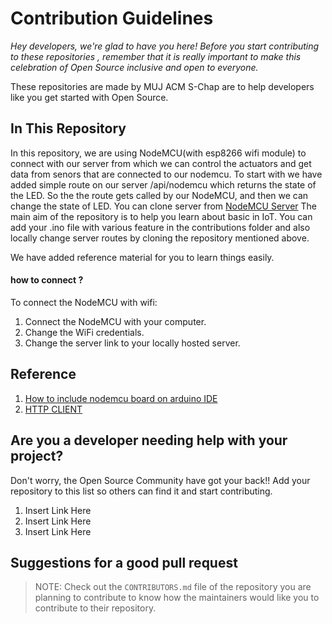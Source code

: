 # Contribution Guidelines

_Hey developers, we're glad to have you here! Before you start contributing to these repositories , remember that it is really important to make this celebration of Open Source inclusive and open to everyone._

These repositories are made by MUJ ACM S-Chap are to help developers like you get started with Open Source.

## In This Repository

In this repository, we are using NodeMCU(with esp8266 wifi module) to connect with our server from which we can control the actuators and get data from senors that are connected to our nodemcu. To start with we have added simple route on our server /api/nodemcu which returns the state of the LED. So the the route gets called by our NodeMCU, and then we can change the state of LED.
You can clone server from [NodeMCU Server](https://github.com/mujacm/iot_nodemcu_server)
The main aim of the repository is to help you learn about basic in IoT. You can add your .ino file with various feature in the contributions folder and also locally change server routes by cloning the repository mentioned above.

We have added reference material for you to learn things easily.

#### how to connect ? 
To connect the NodeMCU with wifi: 
1. Connect the NodeMCU with your computer.
2. Change the WiFi credentials.
3. Change the server link to your locally hosted server.

## Reference
1. [How to include nodemcu board on arduino IDE](https://youtu.be/RVSCjCpZ_nQ)
2. [HTTP CLIENT](https://www.electronicwings.com/nodemcu/http-client-on-nodemcu-with-arduino-ide) 


## Are you a developer needing help with your project?

Don't worry, the Open Source Community have got your back!! Add your repository to this list so others can find it and start contributing.

1. Insert Link Here
2. Insert Link Here
3. Insert Link Here

## Suggestions for a good pull request

> NOTE: Check out the `CONTRIBUTORS.md` file of the repository you are planning to contribute to know how the maintainers would like you to contribute to their repository.
